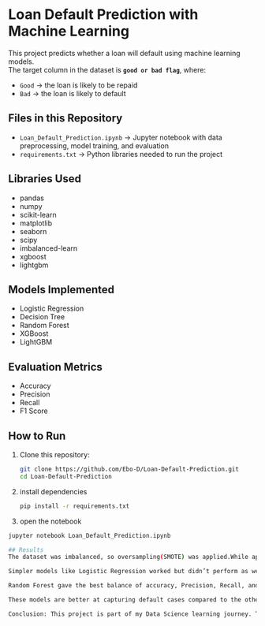 # Loan Default Prediction with Machine Learning  

This project predicts whether a loan will default using machine learning models.  
The target column in the dataset is **`good or bad flag`**, where:  
- `Good` → the loan is likely to be repaid  
- `Bad` → the loan is likely to default  

## Files in this Repository  
- `Loan_Default_Prediction.ipynb` → Jupyter notebook with data preprocessing, model training, and evaluation  
- `requirements.txt` → Python libraries needed to run the project 

## Libraries Used  
- pandas  
- numpy  
- scikit-learn  
- matplotlib  
- seaborn  
- scipy  
- imbalanced-learn  
- xgboost  
- lightgbm  

## Models Implemented  
- Logistic Regression  
- Decision Tree  
- Random Forest  
- XGBoost  
- LightGBM  

## Evaluation Metrics  
- Accuracy  
- Precision  
- Recall  
- F1 Score  

## How to Run  

1. Clone this repository:  
   ```bash
   git clone https://github.com/Ebo-D/Loan-Default-Prediction.git
   cd Loan-Default-Prediction

2. install dependencies
   ```bash
   pip install -r requirements.txt

3. open the notebook
  ```bash
  jupyter notebook Loan_Default_Prediction.ipynb

## Results
The dataset was imbalanced, so oversampling(SMOTE) was applied.While applied, it's to see it's working and not used in the testing of my dataset with my models and metrics

Simpler models like Logistic Regression worked but didn’t perform as well.

Random Forest gave the best balance of accuracy, Precision, Recall, and F1 Score with 78%

These models are better at capturing default cases compared to the others.

Conclusion: This project is part of my Data Science learning journey. The model will perform better if oversampling (SMOTE) is applied to my dataset and used dor the testing of the dataset.  
